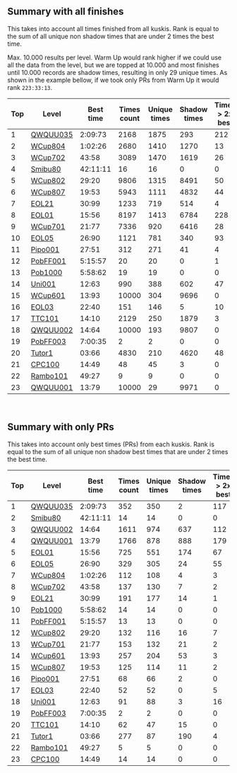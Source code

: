 <!-- Rank double -->
  

  ## Summary with all finishes
  This takes into account all times finished from all kuskis.
  Rank is equal to the sum of all unique non shadow times that are under 2 times the best time.
  
  Max. 10.000 results per level. Warm Up would rank higher if we could use all the data from the level, but we are topped at 10.000 and most finishes until 10.000 records are shadow times, resulting in only 29 unique times. As shown in the example bellow, if we took only PRs from Warm Up it would rank `223:33:13`.
  <table>
  <thead>
    <th>Top</th>
    <th>Level</th>
    <th>Best time</th>
    <th>Times count</th>
    <th>Unique times</th>
    <th>Shadow times</th>
    <th>Times > 2x best</th>
    <th>Removed times</th>
    <th>Rank</th>
    <th>Total sum</th>
  </thead>
  <tbody>
    <tr>
      <td>1</td>
      <td><a href="https://elma.online/levels/156">QWQUU035</a>
      </td>
      <td>2:09:73</td>
      <td>2168</td>
      <td>1875</td>
      <td>293</td>
      <td>212</td>
      <td>505</td>
      <td>4837:04:51</td>
      <td>6765:22:36</td>
    </tr>
    <tr>
      <td>2</td>
      <td><a href="https://elma.online/levels/472912">WCup804</a>
      </td>
      <td>1:02:26</td>
      <td>2680</td>
      <td>1410</td>
      <td>1270</td>
      <td>13</td>
      <td>1283</td>
      <td>1712:31:83</td>
      <td>3917:28:52</td>
    </tr>
    <tr>
      <td>3</td>
      <td><a href="https://elma.online/levels/371726">WCup702</a>
      </td>
      <td>43:58</td>
      <td>3089</td>
      <td>1470</td>
      <td>1619</td>
      <td>26</td>
      <td>1645</td>
      <td>1300:41:65</td>
      <td>2705:56:24</td>
    </tr>
    <tr>
      <td>4</td>
      <td><a href="https://elma.online/levels/690">Smibu80</a>
      </td>
      <td>42:11:11</td>
      <td>16</td>
      <td>16</td>
      <td>0</td>
      <td>0</td>
      <td>0</td>
      <td>780:50:23</td>
      <td>780:50:23</td>
    </tr>
    <tr>
      <td>5</td>
      <td><a href="https://elma.online/levels/471405">WCup802</a>
      </td>
      <td>29:20</td>
      <td>9806</td>
      <td>1315</td>
      <td>8491</td>
      <td>50</td>
      <td>8541</td>
      <td>779:20:54</td>
      <td>5339:39:35</td>
    </tr>
    <tr>
      <td>6</td>
      <td><a href="https://elma.online/levels/475307">WCup807</a>
      </td>
      <td>19:53</td>
      <td>5943</td>
      <td>1111</td>
      <td>4832</td>
      <td>44</td>
      <td>4876</td>
      <td>452:20:97</td>
      <td>2414:52:60</td>
    </tr>
    <tr>
      <td>7</td>
      <td><a href="https://elma.online/levels/116898">EOL21</a>
      </td>
      <td>30:99</td>
      <td>1233</td>
      <td>719</td>
      <td>514</td>
      <td>4</td>
      <td>518</td>
      <td>438:28:52</td>
      <td>744:15:34</td>
    </tr>
    <tr>
      <td>8</td>
      <td><a href="https://elma.online/levels/116878">EOL01</a>
      </td>
      <td>15:56</td>
      <td>8197</td>
      <td>1413</td>
      <td>6784</td>
      <td>228</td>
      <td>7012</td>
      <td>437:10:62</td>
      <td>2835:11:90</td>
    </tr>
    <tr>
      <td>9</td>
      <td><a href="https://elma.online/levels/371127">WCup701</a>
      </td>
      <td>21:77</td>
      <td>7336</td>
      <td>920</td>
      <td>6416</td>
      <td>28</td>
      <td>6444</td>
      <td>417:30:80</td>
      <td>3697:59:77</td>
    </tr>
    <tr>
      <td>10</td>
      <td><a href="https://elma.online/levels/116882">EOL05</a>
      </td>
      <td>26:90</td>
      <td>1121</td>
      <td>781</td>
      <td>340</td>
      <td>93</td>
      <td>433</td>
      <td>407:12:96</td>
      <td>708:14:68</td>
    </tr>
    <tr>
      <td>11</td>
      <td><a href="https://elma.online/levels/1697">Pipo001</a>
      </td>
      <td>27:51</td>
      <td>312</td>
      <td>271</td>
      <td>41</td>
      <td>4</td>
      <td>45</td>
      <td>153:17:29</td>
      <td>180:00:76</td>
    </tr>
    <tr>
      <td>12</td>
      <td><a href="https://elma.online/levels/73243">PobFF001</a>
      </td>
      <td>5:15:57</td>
      <td>20</td>
      <td>20</td>
      <td>0</td>
      <td>1</td>
      <td>1</td>
      <td>135:33:95</td>
      <td>151:57:82</td>
    </tr>
    <tr>
      <td>13</td>
      <td><a href="https://elma.online/levels/359892">Pob1000</a>
      </td>
      <td>5:58:62</td>
      <td>19</td>
      <td>19</td>
      <td>0</td>
      <td>0</td>
      <td>0</td>
      <td>134:47:94</td>
      <td>134:47:94</td>
    </tr>
    <tr>
      <td>14</td>
      <td><a href="https://elma.online/levels/2417">Uni001</a>
      </td>
      <td>12:63</td>
      <td>990</td>
      <td>388</td>
      <td>602</td>
      <td>47</td>
      <td>649</td>
      <td>90:20:40</td>
      <td>250:54:39</td>
    </tr>
    <tr>
      <td>15</td>
      <td><a href="https://elma.online/levels/237824">WCup601</a>
      </td>
      <td>13:93</td>
      <td>10000</td>
      <td>304</td>
      <td>9696</td>
      <td>0</td>
      <td>9696</td>
      <td>78:48:70</td>
      <td>2657:35:92</td>
    </tr>
    <tr>
      <td>16</td>
      <td><a href="https://elma.online/levels/116880">EOL03</a>
      </td>
      <td>22:40</td>
      <td>151</td>
      <td>146</td>
      <td>5</td>
      <td>10</td>
      <td>15</td>
      <td>72:49:29</td>
      <td>84:05:39</td>
    </tr>
    <tr>
      <td>17</td>
      <td><a href="https://elma.online/levels/331252">TTC101</a>
      </td>
      <td>14:10</td>
      <td>2129</td>
      <td>250</td>
      <td>1879</td>
      <td>3</td>
      <td>1882</td>
      <td>64:59:31</td>
      <td>531:27:47</td>
    </tr>
    <tr>
      <td>18</td>
      <td><a href="https://elma.online/levels/4">QWQUU002</a>
      </td>
      <td>14:64</td>
      <td>10000</td>
      <td>193</td>
      <td>9807</td>
      <td>0</td>
      <td>9807</td>
      <td>50:10:80</td>
      <td>2584:26:97</td>
    </tr>
    <tr>
      <td>19</td>
      <td><a href="https://elma.online/levels/74671">PobFF003</a>
      </td>
      <td>7:00:35</td>
      <td>2</td>
      <td>2</td>
      <td>0</td>
      <td>0</td>
      <td>0</td>
      <td>14:41:81</td>
      <td>14:41:81</td>
    </tr>
    <tr>
      <td>20</td>
      <td><a href="https://elma.online/levels/163">Tutor1</a>
      </td>
      <td>03:66</td>
      <td>4830</td>
      <td>210</td>
      <td>4620</td>
      <td>48</td>
      <td>4668</td>
      <td>12:37:75</td>
      <td>332:30:96</td>
    </tr>
    <tr>
      <td>21</td>
      <td><a href="https://elma.online/levels/483457">CPC100</a>
      </td>
      <td>14:49</td>
      <td>48</td>
      <td>45</td>
      <td>3</td>
      <td>0</td>
      <td>3</td>
      <td>12:16:45</td>
      <td>13:03:32</td>
    </tr>
    <tr>
      <td>22</td>
      <td><a href="https://elma.online/levels/2599">Rambo101</a>
      </td>
      <td>49:27</td>
      <td>9</td>
      <td>9</td>
      <td>0</td>
      <td>0</td>
      <td>0</td>
      <td>9:59:19</td>
      <td>9:59:19</td>
    </tr>
    <tr>
      <td>23</td>
      <td><a href="https://elma.online/levels/2">QWQUU001</a>
      </td>
      <td>13:79</td>
      <td>10000</td>
      <td>29</td>
      <td>9971</td>
      <td>0</td>
      <td>9971</td>
      <td>6:45:70</td>
      <td>2346:33:27</td>
    </tr>
  </tbody>
</table>
  <br/>
  
  ## Summary with only PRs
  This takes into account only best times (PRs) from each kuskis. Rank is equal to the sum of all unique non shadow best times that are under 2 times the best time.
  <table>
  <thead>
    <th>Top</th>
    <th>Level</th>
    <th>Best time</th>
    <th>Times count</th>
    <th>Unique times</th>
    <th>Shadow times</th>
    <th>Times > 2x best</th>
    <th>Removed times</th>
    <th>Rank</th>
    <th>Total sum</th>
  </thead>
  <tbody>
    <tr>
      <td>1</td>
      <td><a href="https://elma.online/levels/156">QWQUU035</a>
      </td>
      <td>2:09:73</td>
      <td>352</td>
      <td>350</td>
      <td>2</td>
      <td>117</td>
      <td>119</td>
      <td>748:00:80</td>
      <td>1419:25:60</td>
    </tr>
    <tr>
      <td>2</td>
      <td><a href="https://elma.online/levels/690">Smibu80</a>
      </td>
      <td>42:11:11</td>
      <td>14</td>
      <td>14</td>
      <td>0</td>
      <td>0</td>
      <td>0</td>
      <td>684:29:21</td>
      <td>684:29:21</td>
    </tr>
    <tr>
      <td>3</td>
      <td><a href="https://elma.online/levels/4">QWQUU002</a>
      </td>
      <td>14:64</td>
      <td>1611</td>
      <td>974</td>
      <td>637</td>
      <td>112</td>
      <td>749</td>
      <td>306:33:70</td>
      <td>595:32:59</td>
    </tr>
    <tr>
      <td>4</td>
      <td><a href="https://elma.online/levels/2">QWQUU001</a>
      </td>
      <td>13:79</td>
      <td>1766</td>
      <td>878</td>
      <td>888</td>
      <td>179</td>
      <td>1067</td>
      <td>223:33:13</td>
      <td>575:03:19</td>
    </tr>
    <tr>
      <td>5</td>
      <td><a href="https://elma.online/levels/116878">EOL01</a>
      </td>
      <td>15:56</td>
      <td>725</td>
      <td>551</td>
      <td>174</td>
      <td>67</td>
      <td>241</td>
      <td>174:56:36</td>
      <td>275:54:81</td>
    </tr>
    <tr>
      <td>6</td>
      <td><a href="https://elma.online/levels/116882">EOL05</a>
      </td>
      <td>26:90</td>
      <td>329</td>
      <td>305</td>
      <td>24</td>
      <td>55</td>
      <td>79</td>
      <td>150:03:28</td>
      <td>229:06:52</td>
    </tr>
    <tr>
      <td>7</td>
      <td><a href="https://elma.online/levels/472912">WCup804</a>
      </td>
      <td>1:02:26</td>
      <td>112</td>
      <td>108</td>
      <td>4</td>
      <td>3</td>
      <td>7</td>
      <td>126:27:69</td>
      <td>139:52:54</td>
    </tr>
    <tr>
      <td>8</td>
      <td><a href="https://elma.online/levels/371726">WCup702</a>
      </td>
      <td>43:58</td>
      <td>137</td>
      <td>130</td>
      <td>7</td>
      <td>2</td>
      <td>9</td>
      <td>113:22:83</td>
      <td>121:58:70</td>
    </tr>
    <tr>
      <td>9</td>
      <td><a href="https://elma.online/levels/116898">EOL21</a>
      </td>
      <td>30:99</td>
      <td>191</td>
      <td>177</td>
      <td>14</td>
      <td>1</td>
      <td>15</td>
      <td>111:38:88</td>
      <td>121:05:44</td>
    </tr>
    <tr>
      <td>10</td>
      <td><a href="https://elma.online/levels/359892">Pob1000</a>
      </td>
      <td>5:58:62</td>
      <td>14</td>
      <td>14</td>
      <td>0</td>
      <td>0</td>
      <td>0</td>
      <td>101:08:15</td>
      <td>101:08:15</td>
    </tr>
    <tr>
      <td>11</td>
      <td><a href="https://elma.online/levels/73243">PobFF001</a>
      </td>
      <td>5:15:57</td>
      <td>13</td>
      <td>13</td>
      <td>0</td>
      <td>0</td>
      <td>0</td>
      <td>94:58:20</td>
      <td>94:58:20</td>
    </tr>
    <tr>
      <td>12</td>
      <td><a href="https://elma.online/levels/471405">WCup802</a>
      </td>
      <td>29:20</td>
      <td>132</td>
      <td>116</td>
      <td>16</td>
      <td>7</td>
      <td>23</td>
      <td>61:26:32</td>
      <td>80:13:83</td>
    </tr>
    <tr>
      <td>13</td>
      <td><a href="https://elma.online/levels/371127">WCup701</a>
      </td>
      <td>21:77</td>
      <td>153</td>
      <td>132</td>
      <td>21</td>
      <td>2</td>
      <td>23</td>
      <td>57:09:16</td>
      <td>68:16:12</td>
    </tr>
    <tr>
      <td>14</td>
      <td><a href="https://elma.online/levels/237824">WCup601</a>
      </td>
      <td>13:93</td>
      <td>257</td>
      <td>204</td>
      <td>53</td>
      <td>3</td>
      <td>56</td>
      <td>56:29:37</td>
      <td>71:57:80</td>
    </tr>
    <tr>
      <td>15</td>
      <td><a href="https://elma.online/levels/475307">WCup807</a>
      </td>
      <td>19:53</td>
      <td>125</td>
      <td>114</td>
      <td>11</td>
      <td>2</td>
      <td>13</td>
      <td>43:15:63</td>
      <td>48:43:32</td>
    </tr>
    <tr>
      <td>16</td>
      <td><a href="https://elma.online/levels/1697">Pipo001</a>
      </td>
      <td>27:51</td>
      <td>68</td>
      <td>66</td>
      <td>2</td>
      <td>0</td>
      <td>2</td>
      <td>38:19:20</td>
      <td>39:23:21</td>
    </tr>
    <tr>
      <td>17</td>
      <td><a href="https://elma.online/levels/116880">EOL03</a>
      </td>
      <td>22:40</td>
      <td>52</td>
      <td>52</td>
      <td>0</td>
      <td>5</td>
      <td>5</td>
      <td>24:56:62</td>
      <td>29:05:29</td>
    </tr>
    <tr>
      <td>18</td>
      <td><a href="https://elma.online/levels/2417">Uni001</a>
      </td>
      <td>12:63</td>
      <td>91</td>
      <td>88</td>
      <td>3</td>
      <td>16</td>
      <td>19</td>
      <td>19:46:17</td>
      <td>28:45:57</td>
    </tr>
    <tr>
      <td>19</td>
      <td><a href="https://elma.online/levels/74671">PobFF003</a>
      </td>
      <td>7:00:35</td>
      <td>2</td>
      <td>2</td>
      <td>0</td>
      <td>0</td>
      <td>0</td>
      <td>14:41:81</td>
      <td>14:41:81</td>
    </tr>
    <tr>
      <td>20</td>
      <td><a href="https://elma.online/levels/331252">TTC101</a>
      </td>
      <td>14:10</td>
      <td>62</td>
      <td>47</td>
      <td>15</td>
      <td>0</td>
      <td>15</td>
      <td>11:42:50</td>
      <td>15:19:57</td>
    </tr>
    <tr>
      <td>21</td>
      <td><a href="https://elma.online/levels/163">Tutor1</a>
      </td>
      <td>03:66</td>
      <td>277</td>
      <td>87</td>
      <td>190</td>
      <td>4</td>
      <td>194</td>
      <td>5:58:99</td>
      <td>19:22:96</td>
    </tr>
    <tr>
      <td>22</td>
      <td><a href="https://elma.online/levels/2599">Rambo101</a>
      </td>
      <td>49:27</td>
      <td>5</td>
      <td>5</td>
      <td>0</td>
      <td>0</td>
      <td>0</td>
      <td>4:51:76</td>
      <td>4:51:76</td>
    </tr>
    <tr>
      <td>23</td>
      <td><a href="https://elma.online/levels/483457">CPC100</a>
      </td>
      <td>14:49</td>
      <td>14</td>
      <td>14</td>
      <td>0</td>
      <td>0</td>
      <td>0</td>
      <td>3:53:29</td>
      <td>3:53:29</td>
    </tr>
  </tbody>
</table>
